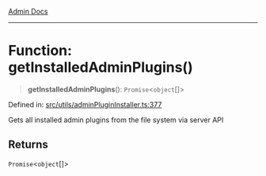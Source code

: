 [Admin Docs](/)

***

# Function: getInstalledAdminPlugins()

> **getInstalledAdminPlugins**(): `Promise`\<`object`[]\>

Defined in: [src/utils/adminPluginInstaller.ts:377](https://github.com/PalisadoesFoundation/talawa-admin/blob/main/src/utils/adminPluginInstaller.ts#L377)

Gets all installed admin plugins from the file system via server API

## Returns

`Promise`\<`object`[]\>
